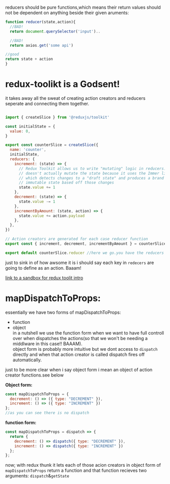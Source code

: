 reducers should be pure functions,which means their return values should not be dependent on anything beside their given aruments:
```javascript
function reducer(state,action){
  //BAD!
  return document.querySelector('input')..

  //BAD!
  return axios.get('some api')

//good
return state + action
}
```

# redux-toolikt is a Godsent!
it takes away all the sweat of creating action creators and reducers seperate and connecting them together.
```javascript

import { createSlice } from '@reduxjs/toolkit'

const initialState = {
  value: 0,
}

export const counterSlice = createSlice({
  name: 'counter',
  initialState,
  reducers: {
    increment: (state) => {
      // Redux Toolkit allows us to write "mutating" logic in reducers. It
      // doesn't actually mutate the state because it uses the Immer library,
      // which detects changes to a "draft state" and produces a brand new
      // immutable state based off those changes
      state.value += 1
    },
    decrement: (state) => {
      state.value -= 1
    },
    incrementByAmount: (state, action) => {
      state.value += action.payload
    },
  },
})

// Action creators are generated for each case reducer function
export const { increment, decrement, incrementByAmount } = counterSlice.actions  //vahlaa here are the actions

export default counterSlice.reducer //here we go.you have the reducers
```
just to sink in of how awsome it is i should say each key in `redecers` are going to define as an action. Baaam!

[link to a sandbox for redux toolit intro](https://codesandbox.io/s/redux-toolkit-intro-7dp3kn)


# mapDispatchToProps:
essentially we have two forms of mapDispatchToProps:
* function
* object    
in a nutshell we use the function form when we want to have full controll over when dispatches the actions(so that we won't be needing a middlware in this case!! BAAAM).     
object form is probably more intuitive but we dont access to `dispatch` directly and when that action creator is called dispatch fires off automatically.

just to be more clear when i say object form i mean an object of action creator functions.see below     

__Object form:__
```javascript
const mapDispatchToProps = {
  decrement: () => ({ type: "DECREMENT" }),
  increment: () => ({ type: "INCREMENT" })
};
//as you can see there is no dispatch
```
__function form:__
```javascript
const mapDispatchToProps = dispatch => {
  return {
    decrement: () => dispatch({ type: "DECREMENT" }),
    increment: () => dispatch({ type: "INCREMENT" })
  };
};
```
now; with redux thunk it lets each of those acion creators in object form of `mapDispatchToProps` return a function and that function recieves two arguments: `dispatch`&`getState`
